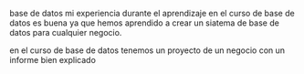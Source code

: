 base de datos
mi experiencia durante el aprendizaje en el curso de base de datos es buena
ya que hemos aprendido a crear un siatema de base de datos para cualquier negocio.

en el curso de base de datos tenemos un proyecto de un negocio con un informe 
bien explicado
